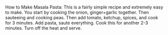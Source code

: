 How to Make Masala Pasta:
This is a fairly simple recipe and extremely easy to make.
You start by cooking the onion, ginger+garlic together.
Then sauteeing and cooking peas.
Then add tomato, ketchup, spices, and cook for 3 minutes.
Add pasta, saute everything.
Cook this for another 2-3 minutes.
Turn off the heat and serve. 